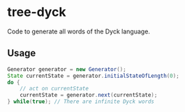 tree-dyck
===========

Code to generate all words of the Dyck language.

Usage
-----

```java
Generator generator = new Generator();
State currentState = generator.initialStateOfLength(0);
do {
    // act on currentState
    currentState = generator.next(currentState);
} while(true); // There are infinite Dyck words
```
